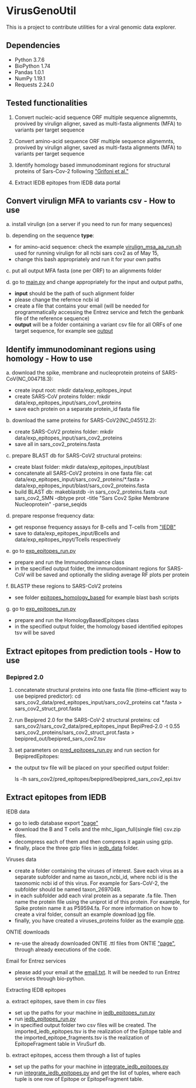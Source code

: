 # VirusGenoUtil
This is a project to contribute utilities for a viral genomic data explorer.

## Dependencies
* Python 3.7.6
* BioPython 1.74
* Pandas 1.0.1
* NumPy 1.19.1
* Requests 2.24.0
## Tested functionalities
1. Convert nucleic-acid sequence ORF multiple sequence alignemnts, provived by virulign aligner, saved as multi-fasta alignments (MFA) to variants per target sequence

2. Convert amino-acid sequence ORF multiple sequence alignemnts, provived by virulign aligner, saved as multi-fasta alignments (MFA) to variants per target sequence

3. Identify homology based immunodominant regions for structural proteins of Sars-Cov-2 following ["Grifoni et al."](https://www.cell.com/cell-host-microbe/fulltext/S1931-3128(20)30166-9)

4. Extract IEDB epitopes from IEDB data portal

## Convert virulign MFA to variants csv - How to use
a. install virulign (on a server if you need to run for many sequences)

b. depending on the sequence **type**:
* for amino-acid sequence:
  check the example [virulign_msa_aa_run.sh](bash/virulign_msa_aa_run.sh) used for running virulign for all ncbi sars cov2 as of May 15, 
* change this bash appropriately and run it for your own paths

c. put all output MFA fasta (one per ORF) to an alignments folder

d. go to [main.py](code/main.py) and change appropriately for the input and output paths,
* **input** should be the path of such alignment folder
* please change the refernce ncbi id
* create a file that contains your email (will be needed for programmatically accessing the Entrez service and fetch the genbank file of the reference sequence)
* **output** will be a folder containing a variant csv file for all ORFs of one target sequence, for example see [output](test/output/test_variants/)

## Identify immunodominant regions using homology - How to use
a. download the spike, membrane and nucleoprotein proteins of SARS-CoV(NC\_004718.3):
* create input root:
  mkdir data/exp\_epitopes\_input
* create SARS-CoV proteins folder:
  mkdir data/exp\_epitopes\_input/sars\_cov1\_proteins
* save each protein on a separate protein\_id fasta file

b. download the same proteins for SARS-CoV2(NC\_045512.2):
* create SARS-CoV2 proteins folder:
  mkdir data/exp\_epitopes\_input/sars\_cov2\_proteins
* save all in sars\_cov2\_proteins.fasta

c. prepare BLAST db for SARS-CoV2 structural proteins:
* create blast folder:
  mkdir data/exp\_epitopes\_input/blast
* concatenate all SARS-CoV2 proteins in one fasta file:
  cat data/exp\_epitopes\_input/sars_cov2\_proteins/*.fasta > data/exp\_epitopes\_input/blast/sars\_cov2\_proteins.fasta
* build BLAST db:
  makeblastdb -in sars\_cov2\_proteins.fasta -out sars\_cov2\_SMN -dbtype prot -title "Sars Cov2 Spike Membrane Nucleoprotein" -parse_seqids

d. prepare response frequency data:
* get response frequency assays for B-cells and T-cells from ["IEDB"](https://www.iedb.org/home_v3.php)
* save to data/exp\_epitopes\_input/Bcells and data/exp\_epitopes\_inpyt/Tcells respectively

e. go to [exp_epitopes_run.py](code/exp_epitopes_run.py)
* prepare and run the Immunodominance class
* in the specified output folder, the immunodominant regions for SARS-CoV will be saved and optionally the sliding average RF plots per protein

f. BLASTP these regions to SARS-CoV2 proteins
* see folder [epitopes_homology_based](epitopes\_homology\_based) for example blast bash scripts

g. go to [exp_epitopes_run.py](code/exp_epitopes_run.py)
* prepare and run the HomologyBasedEpitopes class
* in the specified output folder, the homology based identified epitopes tsv will be saved

## Extract epitopes from prediction tools - How to use

### Bepipred 2.0
1. concatenate structural proteins into one fasta file (time-efficient way to use bepipred predictor):
cd sars\_cov2\_data/pred\_epitopes\_input/sars\_cov2\_proteins
cat *.fasta > sars_cov2_struct_prot.fasta

2. run Bepipred 2.0 for the SARS-CoV-2 structural proteins:
cd sars\_cov2/sars\_cov2\_data/pred\_epitopes\_input
BepiPred-2.0 -t 0.55 sars\_cov2\_proteins/sars\_cov2\_struct\_prot.fasta > bepipred\_out/bepipred\_sars\_cov2.tsv

3. set parameters on [pred_epitopes_run.py](code/pred_epitopes.py) and run section for BepipredEpitopes:
 * the output tsv file will be placed on your specified output folder:

   ls -lh sars\_cov2/pred\_epitopes/bepipred/bepipred\_sars\_cov2\_epi.tsv

## Extract epitopes from IEDB
IEDB data
* go to iedb database export ["page"](http://www.iedb.org/database_export_v3.php)
* download the B and T cells and the mhc_ligan_full(single file) csv.zip files.
* decompress each of them and then compress it again using gzip. 
* finally, place the three gzip files in [iedb_data](data/iedb_input/cell_epitopes) folder.

Viruses data
* create a folder containing the viruses of interest. Save each virus as a separate subfolder and name as taxon_ncbi_id, where ncbi id is the taxonomic ncbi id of this virus. For example for Sars-CoV-2, the subfolder should be named taxon_2697049.
* in each subfolder add each viral protein as a separate .fa file. Then name the protein file using the uniprot id of this protein. For example, for Spike protein name it as P59594.fa. For more information on how to create a viral folder, consult an example download [log](data/iedb_input/viruses_proteins/taxon_2697049/how2download.log) file.
* finally, you have created a viruses_proteins folder as the example [one](data/iedb_input/viruses_proteins).
 
ONTIE downloads
 * re-use the already downloaded ONTIE .ttl files from ONTIE ["page"](https://ontology.iedb.org/ontology), through already executions of the code.
 
Email for Entrez services
 * please add your email at the [email.txt](data/iedb_input/cell_epitopes/email.txt). It will be needed to run Entrez services through bio-python.
 
Extracting IEDB epitopes

a. extract epitopes, save them in csv files
 * set up the paths for your machine in [iedb_epitopes_run.py](code/iedb_epitopes_run.py)
 * run [iedb_epitopes_run.py](code/iedb_epitopes_run.py)
 * in specified output folder two csv files will be created. The imported_iedb_epitopes.tsv is the realization of the Epitope table and the imported_epitope_fragments.tsv is the realization of EpitopeFragment table in ViruSurf db.

b. extract epitopes, access them through a list of tuples
 * set up the paths for your machine in [integrate_iedb_epitopes.py](code/integrate_iedb_epitopes.py)
 * run [integrate_iedb_epitopes.py](code/integrate_iedb_epitopes.py) and get the list of tuples, where each tuple is one row of Epitope or EpitopeFragment table.
